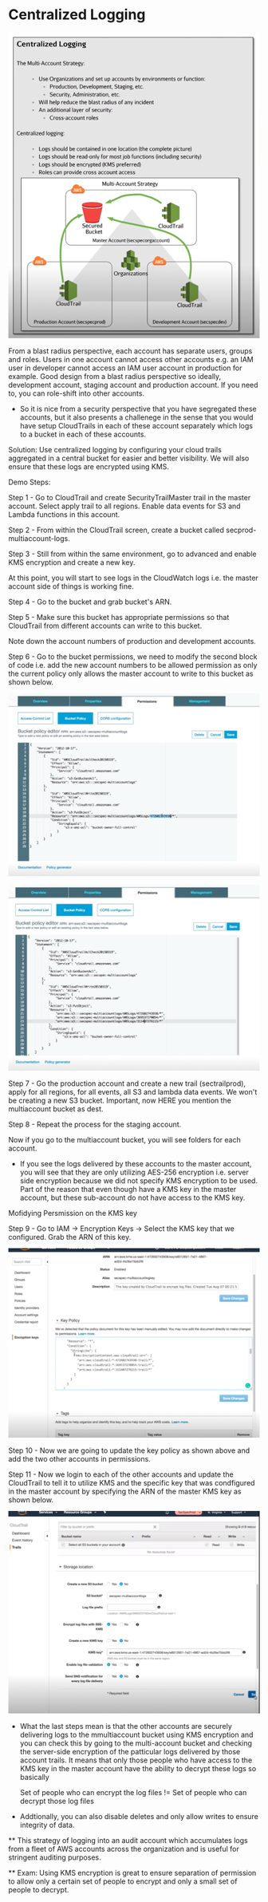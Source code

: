 # Centralized Logging

![stack Overflow](https://github.com/uashraf1981/AWS/blob/master/Security/centralizedlogging.png)

From a blast radius perspective, each account has separate users, groups and roles. Users in one account cannot access other accounts e.g. an IAM user in developer cannot access an IAM user account in production for example. Good design from a blast radius perspective so ideally, development account, staging account and production account. If you need to, you can role-shift into other accounts.

* So it is nice from a security perspective that you have segregated these accounts, but it also presents a challenege in the sense that you would have setup CloudTrails in each of these account separately which logs to a bucket in each of these accounts.

Solution: Use centralized logging by configuring your cloud trails aggregated in a central bucket for easier and better visibility. We will also ensure that these logs are encrypted using KMS.

Demo Steps:

Step 1 - Go to CloudTrail and create SecurityTrailMaster trail in the master account. Select apply trail to all regions. Enable data events for S3 and Lambda functions in this account.

Step 2 - From within the CloudTrail screen, create a bucket called secprod-multiaccount-logs.

Step 3 - Still from within the same environment, go to advanced and enable KMS encryption and create a new key. 

At this point, you will start to see logs in the CloudWatch logs i.e. the master account side of things is working fine.

Step 4 - Go to the bucket and grab bucket's ARN.

Step 5 - Make sure this bucket has appropriate permissions so that CloudTrail from different accounts can write to this bucket.

Note down the account numbers of production and development accounts.

Step 6 - Go to the bucket permissions, we need to modify the second block of code i.e. add the new account numbers to be allowed permission as only the current policy only allows the master account to write to this bucket as shown below.

![stack Overflow](https://github.com/uashraf1981/AWS/blob/master/Security/bucketrpermissionpolicy.png)

![stack Overflow](https://github.com/uashraf1981/AWS/blob/master/Security/policyupdated.png)

Step 7 - Go the production account and create a new trail (sectrailprod), apply for all regions, for all events, all S3 and lambda data events. We won't be creating a new S3 bucket. Important, now HERE you mention the multiaccount bucket as dest.

Step 8 - Repeat the process for the staging account.

Now if you go to the multiaccount bucket, you will see folders for each account.

* If you see the logs delivered by these accounts to the master account, you will see that they are only utilizing AES-256 encryption i.e. server side encryption because we did not specify KMS encryption to be used. Part of the reason that even though have a KMS key in the master account, but these sub-account do not have access to the KMS key.

Mofidying Persmission on the KMS key

Step 9 - Go to IAM -> Encryption Keys -> Select the KMS key that we configured. Grab the ARN of this key.

![stack Overflow](https://github.com/uashraf1981/AWS/blob/master/Security/updatedkeypolicy.png)

Step 10 - Now we are going to update the key policy as shown above and add the two other accounts in permissions.

Step 11 - Now we login to each of the other accounts and update the CloudTrail to tell it to utilize KMS and the specific key that was condfigured in the master account by specifying the ARN of the master KMS key as shown below.

![stack Overflow](https://github.com/uashraf1981/AWS/blob/master/Security/updating.png)

* What the last steps mean is that the other accounts are securely delivering logs to the mmultiaccount bucket using KMS encryption and you can check this by going to the multi-account bucket and checking the server-side encryption of the patticular logs delivered by those account trails. It means that only those people who have access to the KMS key in the master account have the ability to decrypt these logs so basically

  Set of people who can encrypt the log files != Set of people who can decrypt those log files
  
* Addtionally, you can also disable deletes and only allow writes to ensure integrity of data.

** This strategy of logging into an audit account which accumulates logs from a fleet of AWS accounts across the organization and is useful for stringent auditing purposes.

** Exam: Using KMS encryption is great to ensure separation of permission to allow only a certain set of people to encrypt and only a small set of people to decrypt.
